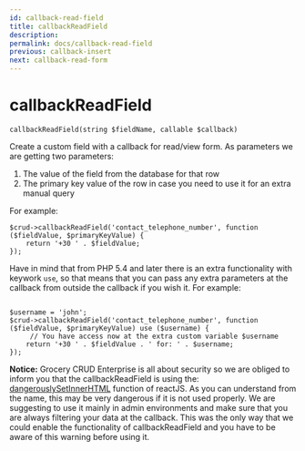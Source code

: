 ```yaml
---
id: callback-read-field
title: callbackReadField
description: 
permalink: docs/callback-read-field
previous: callback-insert
next: callback-read-form
---
```


# callbackReadField

<pre><code class="language-php">callbackReadField(string $fieldName, callable $callback)</code></pre>
Create a custom field with a callback for read/view form. As parameters we are getting two parameters: 

<ol>
	<li>The value of the field from the database for that row</li>
	<li>The primary key value of the row in case you need to use it for an extra manual query</li>
</ol>

For example:
<pre><code class="language-php">$crud->callbackReadField('contact_telephone_number', function ($fieldValue, $primaryKeyValue) {
    return '+30 ' . $fieldValue;
});</code></pre>

Have in mind that from PHP 5.4 and later there is an extra functionality with keywork <code>use</code>, so that means that you can pass any extra parameters at the callback from outside the callback if you wish it. For example:

<pre><code class="language-php">
$username = 'john';
$crud->callbackReadField('contact_telephone_number', function ($fieldValue, $primaryKeyValue) use ($username) {
     // You have access now at the extra custom variable $username
    return '+30 ' . $fieldValue . ' for: ' . $username;
});</code></pre>
 
<strong>Notice:</strong> Grocery CRUD Enterprise is all about security so we are obliged to inform you that the callbackReadField is using the: <a href="https://facebook.github.io/react/docs/dom-elements.html#dangerouslysetinnerhtml" target="_blank">dangerouslySetInnerHTML</a> function of reactJS. As you can understand from the name, this may be very dangerous if it is not used properly. We are suggesting to use it mainly in admin environments and make sure that you are always filtering your data at the callback. This was the only way that we could enable the functionality of callbackReadField and you have to be aware of this warning before using it.